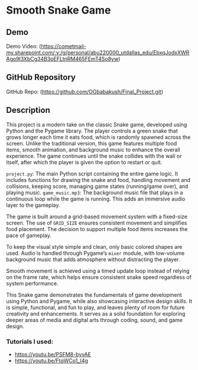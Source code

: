 # Smooth Snake Game

## Demo
Demo Video: (https://cometmail-my.sharepoint.com/:v:/g/personal/abu220000_utdallas_edu/EbxqJodxXWRAgo9l3XbCg34B3pEFLtnRM465FEmT4So8yw)

## GitHub Repository
GitHub Repo: (https://github.com/OGbabakush/Final_Project.git)

## Description
This project is a modern take on the classic Snake game, developed using Python and the Pygame library. The player controls a green snake that grows longer each time it eats food, which is randomly spawned across the screen. Unlike the traditional version, this game features multiple food items, smooth animation, and background music to enhance the overall experience. The game continues until the snake collides with the wall or itself, after which the player is given the option to restart or quit.

`project.py`: The main Python script containing the entire game logic. It includes functions for drawing the snake and food, handling movement and collisions, keeping score, managing game states (running/game over), and playing music.
`game_music.mp3`: The background music file that plays in a continuous loop while the game is running. This adds an immersive audio layer to the gameplay.

The game is built around a grid-based movement system with a fixed-size screen. The use of `GRID_SIZE` ensures consistent movement and simplifies food placement. The decision to support multiple food items increases the pace of gameplay.

To keep the visual style simple and clean, only basic colored shapes are used. Audio is handled through Pygame’s `mixer` module, with low-volume background music that adds atmosphere without distracting the player.

Smooth movement is achieved using a timed update loop instead of relying on the frame rate, which helps ensure consistent snake speed regardless of system performance.

This Snake game demonstrates the fundamentals of game development using Python and Pygame, while also showcasing interactive design skills. It is simple, functional, and fun to play, and leaves plenty of room for future creativity and enhancements. It serves as a solid foundation for exploring deeper areas of media and digital arts through coding, sound, and game design.

### Tutorials I used:
* https://youtu.be/PSFM8-byvAE
* https://youtu.be/FtqWCo1_I4g
